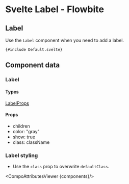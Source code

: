 # Svelte Label - Flowbite

## Label

Use the `Label` component when you need to add a label.

```svelte
{#include Default.svelte}
```

## Component data

### Label

#### Types

[LabelProps](https://github.com/themesberg/flowbite-svelte/blob/main/src/lib/types.ts#L808)

#### Props

- children
- color: "gray"
- show: true
- class: className

### Label styling

- Use the `class` prop to overwrite `defaultClass`.

<CompoAttributesViewer {components}/>

